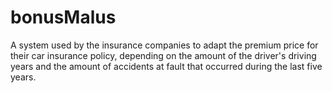 # bonusMalus
 A system used by the insurance companies to adapt the premium price for their car insurance policy, depending on the amount of the driver's driving years and the amount of accidents at fault that occurred during the last five years.
